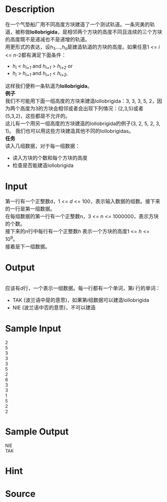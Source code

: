 
# Description

<div class="content"><div><span style="font-size: medium">在一个气垫船厂用不同高度方块建造了一个测试轨道。一条完美的轨道，被称做<b>lollobrigida</b>，是相邻两个方块的高度不同且连续的三个方块的高度既不是递减也不是递增的轨道。</span></div>
<div><span style="font-size: medium">用更形式的表达，设<i>h<sub>1</sub>,...,h<sub>n</sub></i>是建造轨道的方块的高度。如果任意1 &lt;= <i>i</i> &lt;= <i>n</i>-2都有满足下面条件：</span></div>
<ul type="disc">
    <li><span style="font-size: medium"><i>h<sub>i</sub></i> &lt; <i>h<sub>i+1</sub></i> and <i>h<sub>i+1</sub></i> &gt; <i>h<sub>i+2</sub></i> or </span></li>
    <li><span style="font-size: medium"><i>h<sub>i</sub></i> &gt; <i>h<sub>i+1</sub></i> and <i>h<sub>i+1</sub></i> &lt; <i>h<sub>i+2</sub></i>, </span></li>
</ul>
<div><span style="font-size: medium">这样我们便称一条轨道为<b>lollobrigida</b>。</span></div>
<div style="margin: auto 0cm"><span style="font-size: medium"><b>例子</b></span></div>
<div><span style="font-size: medium">我们不可能用下面一组高度的方块来建造lollobrigida：3, 3, 3, 5, 2，因为两个高度为3的方块会相邻或者会出现下列情况：(2,3,5)或者(5,3,2)，这些都是不允许的。</span></div>
<div><span style="font-size: medium">这儿有一个用另一组高度的方块建造的lollobrigida的例子(3, 2, 5, 2, 3, 1)。 我们也可以用这些方块建造其他不同的lollobrigidas。</span></div>
<div style="margin: auto 0cm"><span style="font-size: medium"><b>任务</b></span></div>
<div><span style="font-size: medium">读入几组数据，对于每一组数据：</span></div>
<ul type="disc">
    <li><span style="font-size: medium">读入方块的个数和每个方块的高度</span></li>
    <li><span style="font-size: medium">检查是否能建造lollobrigida</span></li>
</ul></div>

# Input

<div class="content"><div style="margin: auto 0cm"><span style="font-size: medium">第一行有一个正整数d，1 &lt;= <i>d</i> &lt;= 100，表示输入数据的组数。接下来的一行是第一组数据。</span></div>
<div><span style="font-size: medium">在每组数据的第一行有一个正整数n，3 &lt;= <i>n</i> &lt;= 1000000，表示方块的个数。</span></div>
<div><span style="font-size: medium">接下来的<i>n</i>行中每行有一个正整数<i>h</i> 表示一个方块的高度1 &lt;= <i>h</i> &lt;= 10<sup>9</sup>。</span></div>
<div><span style="font-size: medium">接着是下一组数据。</span></div></div>

# Output

<div class="content"><div style="margin: auto 0cm"> </div>
<div><span style="font-size: medium">应该有<i>d</i>行，一个表示一组数据。每一行都有一个单词，第<i>i</i> 行的单词：</span></div>
<ul type="disc">
    <li><span style="font-size: medium">TAK (波兰语中是的意思)，如果第<i>i</i>组数据可以建造lollobrigida</span></li>
    <li><span style="font-size: medium">NIE (波兰语中否的意思)，不可以建造</span></li>
</ul></div>

# Sample Input

<div class="content"><span class="sampledata">2<br/>
5<br/>
3<br/>
3<br/>
3<br/>
5<br/>
2<br/>
6<br/>
3<br/>
3<br/>
1<br/>
5<br/>
2<br/>
2<br/>
</span></div>

# Sample Output

<div class="content"><span class="sampledata">NIE<br/>
TAK<br/>
</span></div>

# Hint

<div class="content"><p></p></div>

# Source

<div class="content"><p><a href="problemset.php?search="></a></p></div>

